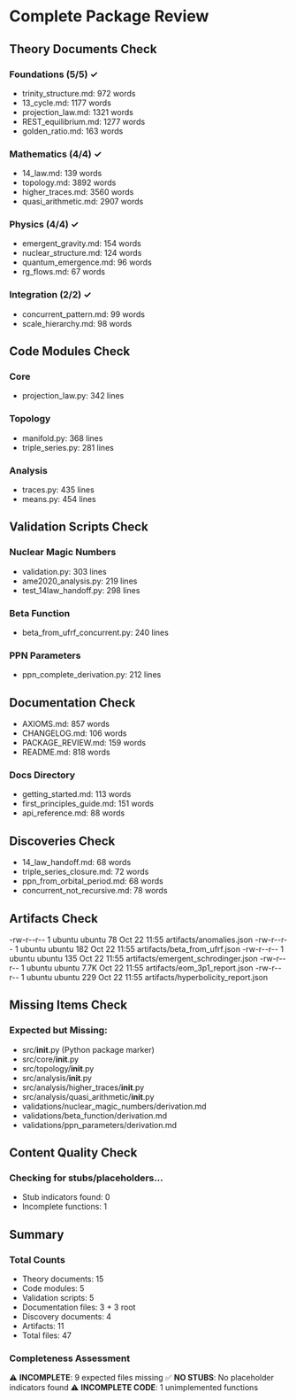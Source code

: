 # Complete Package Review

## Theory Documents Check

### Foundations (5/5) ✓
- trinity_structure.md: 972 words
- 13_cycle.md: 1177 words
- projection_law.md: 1321 words
- REST_equilibrium.md: 1277 words
- golden_ratio.md: 163 words

### Mathematics (4/4) ✓
- 14_law.md: 139 words
- topology.md: 3892 words
- higher_traces.md: 3560 words
- quasi_arithmetic.md: 2907 words

### Physics (4/4) ✓
- emergent_gravity.md: 154 words
- nuclear_structure.md: 124 words
- quantum_emergence.md: 96 words
- rg_flows.md: 67 words

### Integration (2/2) ✓
- concurrent_pattern.md: 99 words
- scale_hierarchy.md: 98 words

## Code Modules Check

### Core
- projection_law.py: 342 lines

### Topology
- manifold.py: 368 lines
- triple_series.py: 281 lines

### Analysis
- traces.py: 435 lines
- means.py: 454 lines

## Validation Scripts Check

### Nuclear Magic Numbers
- validation.py: 303 lines
- ame2020_analysis.py: 219 lines
- test_14law_handoff.py: 298 lines

### Beta Function
- beta_from_ufrf_concurrent.py: 240 lines

### PPN Parameters
- ppn_complete_derivation.py: 212 lines

## Documentation Check
- AXIOMS.md: 857 words
- CHANGELOG.md: 106 words
- PACKAGE_REVIEW.md: 159 words
- README.md: 818 words

### Docs Directory
- getting_started.md: 113 words
- first_principles_guide.md: 151 words
- api_reference.md: 88 words

## Discoveries Check
- 14_law_handoff.md: 68 words
- triple_series_closure.md: 72 words
- ppn_from_orbital_period.md: 68 words
- concurrent_not_recursive.md: 78 words

## Artifacts Check
-rw-r--r-- 1 ubuntu ubuntu   78 Oct 22 11:55 artifacts/anomalies.json
-rw-r--r-- 1 ubuntu ubuntu  182 Oct 22 11:55 artifacts/beta_from_ufrf.json
-rw-r--r-- 1 ubuntu ubuntu  135 Oct 22 11:55 artifacts/emergent_schrodinger.json
-rw-r--r-- 1 ubuntu ubuntu 7.7K Oct 22 11:55 artifacts/eom_3p1_report.json
-rw-r--r-- 1 ubuntu ubuntu  229 Oct 22 11:55 artifacts/hyperbolicity_report.json

## Missing Items Check

### Expected but Missing:
- src/__init__.py (Python package marker)
- src/core/__init__.py
- src/topology/__init__.py
- src/analysis/__init__.py
- src/analysis/higher_traces/__init__.py
- src/analysis/quasi_arithmetic/__init__.py
- validations/nuclear_magic_numbers/derivation.md
- validations/beta_function/derivation.md
- validations/ppn_parameters/derivation.md

## Content Quality Check

### Checking for stubs/placeholders...
- Stub indicators found: 0
- Incomplete functions: 1

## Summary

### Total Counts
- Theory documents: 15
- Code modules: 5
- Validation scripts: 5
- Documentation files: 3 + 3 root
- Discovery documents: 4
- Artifacts: 11
- Total files: 47

### Completeness Assessment
⚠️  **INCOMPLETE**: 9 expected files missing
✅ **NO STUBS**: No placeholder indicators found
⚠️  **INCOMPLETE CODE**: 1 unimplemented functions
